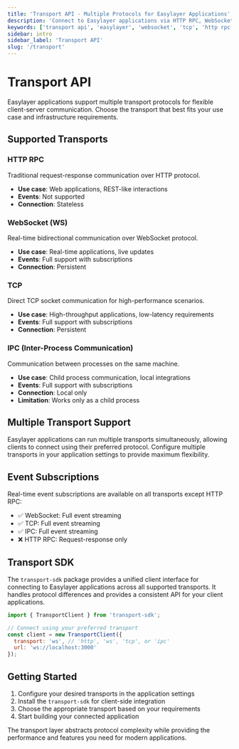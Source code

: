 ```yaml
---
title: 'Transport API - Multiple Protocols for Easylayer Applications'
description: 'Connect to Easylayer applications via HTTP RPC, WebSocket, TCP, or IPC. Support for real-time events, multiple simultaneous transports, and unified transport-sdk client.'
keywords: ['transport api', 'easylayer', 'websocket', 'tcp', 'http rpc', 'ipc', 'real-time events', 'transport-sdk']
sidebar: intro
sidebar_label: 'Transport API'
slug: '/transport'
---
```


# Transport API

Easylayer applications support multiple transport protocols for flexible client-server communication. Choose the transport that best fits your use case and infrastructure requirements.

## Supported Transports

### HTTP RPC
Traditional request-response communication over HTTP protocol.
- **Use case**: Web applications, REST-like interactions
- **Events**: Not supported
- **Connection**: Stateless

### WebSocket (WS)
Real-time bidirectional communication over WebSocket protocol.
- **Use case**: Real-time applications, live updates
- **Events**: Full support with subscriptions
- **Connection**: Persistent

### TCP
Direct TCP socket communication for high-performance scenarios.
- **Use case**: High-throughput applications, low-latency requirements
- **Events**: Full support with subscriptions
- **Connection**: Persistent

### IPC (Inter-Process Communication)
Communication between processes on the same machine.
- **Use case**: Child process communication, local integrations
- **Events**: Full support with subscriptions
- **Connection**: Local only
- **Limitation**: Works only as a child process

## Multiple Transport Support

Easylayer applications can run multiple transports simultaneously, allowing clients to connect using their preferred protocol. Configure multiple transports in your application settings to provide maximum flexibility.

## Event Subscriptions

Real-time event subscriptions are available on all transports except HTTP RPC:
- ✅ WebSocket: Full event streaming
- ✅ TCP: Full event streaming  
- ✅ IPC: Full event streaming
- ❌ HTTP RPC: Request-response only

## Transport SDK

The `transport-sdk` package provides a unified client interface for connecting to Easylayer applications across all supported transports. It handles protocol differences and provides a consistent API for your client applications.

```javascript
import { TransportClient } from 'transport-sdk';

// Connect using your preferred transport
const client = new TransportClient({
  transport: 'ws', // 'http', 'ws', 'tcp', or 'ipc'
  url: 'ws://localhost:3000'
});
```

## Getting Started

1. Configure your desired transports in the application settings
2. Install the `transport-sdk` for client-side integration
3. Choose the appropriate transport based on your requirements
4. Start building your connected application

The transport layer abstracts protocol complexity while providing the performance and features you need for modern applications.